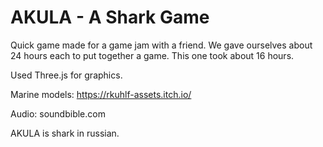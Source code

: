# AKULA - A Shark Game

Quick game made for a game jam with a friend. We gave ourselves about 24 hours each to put together a game. This one took about 16 hours.

Used Three.js for graphics.

Marine models: https://rkuhlf-assets.itch.io/

Audio: soundbible.com

AKULA is shark in russian.
